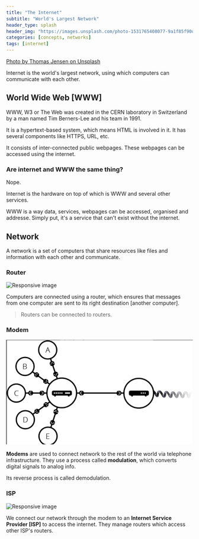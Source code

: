 ```yaml
---
title: "The Internet"
subtitle: "World's Largest Network"
header_type: splash
header_img: "https://images.unsplash.com/photo-1531765408077-9a1f85f90df1?q=80&w=2073&auto=format&fit=crop&ixlib=rb-4.0.3&ixid=M3wxMjA3fDB8MHxwaG90by1wYWdlfHx8fGVufDB8fHx8fA%3D%3D"
categories: [concepts, networks]
tags: [internet]
---
```


[Photo by Thomas Jensen on Unsplash](https://unsplash.com/@thomasjsn)

Internet is the world's largest network, using which computers can communicate with each other.

## World Wide Web [WWW]

WWW, W3 or The Web was created in the CERN laboratory in Switzerland by a man named Tim Berners-Lee and his team in 1991.

It is a hypertext-based system, which means HTML is involved in it. It has several components like HTTPS, URL, etc.

It consists of inter-connected public webpages. These webpages can be accessed using the internet.

### Are internet and WWW the same thing?

Nope.

Internet is the hardware on top of which is WWW and several other services.

WWW is a way data, services, webpages can be accessed, organised and addresse. Simply put, it's a service that can't exist without the internet.

## Network

A network is a set of computers that share resources like files and information with each other and communicate.

### Router

<img src="https://images.unsplash.com/photo-1606904825846-647eb07f5be2?q=80&w=2070&auto=format&fit=crop&ixlib=rb-4.0.3&ixid=M3wxMjA3fDB8MHxwaG90by1wYWdlfHx8fGVufDB8fHx8fA%3D%3D" class="img-fluid" alt="Responsive image">

Computers are connected using a router, which ensures that messages from one computer are sent to its right destination [another computer].

> Routers can be connected to routers.

### Modem

<img src="../../assets/images/modem.png" class="img-fluid" alt="Responsive image">

**Modems** are used to connect network to the rest of the world via telephone infrastructure. They use a process called **modulation**, which converts digital signals to analog info.

Its reverse process is called demodulation.

### ISP

<img src="https://images.unsplash.com/photo-1672079806540-6791a00ce239?q=80&w=2070&auto=format&fit=crop&ixlib=rb-4.0.3&ixid=M3wxMjA3fDB8MHxwaG90by1wYWdlfHx8fGVufDB8fHx8fA%3D%3D" class="img-fluid" alt="Responsive image">

We connect our network through the modem to an **Internet Service Provider [ISP]** to access the internet. They manage routers which access other ISP's routers.
